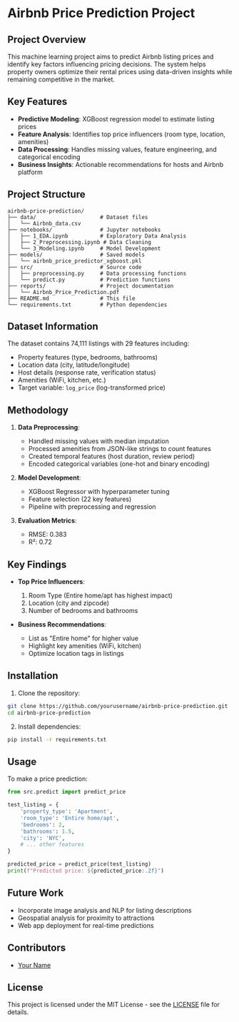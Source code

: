 # Airbnb Price Prediction Project

## Project Overview

This machine learning project aims to predict Airbnb listing prices and identify key factors influencing pricing decisions. The system helps property owners optimize their rental prices using data-driven insights while remaining competitive in the market.

## Key Features

- **Predictive Modeling**: XGBoost regression model to estimate listing prices
- **Feature Analysis**: Identifies top price influencers (room type, location, amenities)
- **Data Processing**: Handles missing values, feature engineering, and categorical encoding
- **Business Insights**: Actionable recommendations for hosts and Airbnb platform

## Project Structure

```
airbnb-price-prediction/
├── data/                    # Dataset files
│   └── Airbnb_data.csv
├── notebooks/               # Jupyter notebooks
│   ├── 1_EDA.ipynb          # Exploratory Data Analysis
│   ├── 2_Preprocessing.ipynb # Data Cleaning
│   └── 3_Modeling.ipynb     # Model Development
├── models/                  # Saved models
│   └── airbnb_price_predictor_xgboost.pkl
├── src/                     # Source code
│   ├── preprocessing.py     # Data processing functions
│   └── predict.py           # Prediction functions
├── reports/                 # Project documentation
│   └── Airbnb_Price_Prediction.pdf
├── README.md                # This file
└── requirements.txt         # Python dependencies
```

## Dataset Information

The dataset contains 74,111 listings with 29 features including:

- Property features (type, bedrooms, bathrooms)
- Location data (city, latitude/longitude)
- Host details (response rate, verification status)
- Amenities (WiFi, kitchen, etc.)
- Target variable: `log_price` (log-transformed price)

## Methodology

1. **Data Preprocessing**:
   - Handled missing values with median imputation
   - Processed amenities from JSON-like strings to count features
   - Created temporal features (host duration, review period)
   - Encoded categorical variables (one-hot and binary encoding)

2. **Model Development**:
   - XGBoost Regressor with hyperparameter tuning
   - Feature selection (22 key features)
   - Pipeline with preprocessing and regression

3. **Evaluation Metrics**:
   - RMSE: 0.383
   - R²: 0.72

## Key Findings

- **Top Price Influencers**:
  1. Room Type (Entire home/apt has highest impact)
  2. Location (city and zipcode)
  3. Number of bedrooms and bathrooms

- **Business Recommendations**:
  - List as "Entire home" for higher value
  - Highlight key amenities (WiFi, kitchen)
  - Optimize location tags in listings

## Installation

1. Clone the repository:
```bash
git clone https://github.com/yourusername/airbnb-price-prediction.git
cd airbnb-price-prediction
```

2. Install dependencies:
```bash
pip install -r requirements.txt
```

## Usage

To make a price prediction:

```python
from src.predict import predict_price

test_listing = {
    'property_type': 'Apartment',
    'room_type': 'Entire home/apt',
    'bedrooms': 2,
    'bathrooms': 1.5,
    'city': 'NYC',
    # ... other features
}

predicted_price = predict_price(test_listing)
print(f"Predicted price: ${predicted_price:.2f}")
```

## Future Work

- Incorporate image analysis and NLP for listing descriptions
- Geospatial analysis for proximity to attractions
- Web app deployment for real-time predictions

## Contributors

- [Your Name](https://github.com/yourusername)

## License

This project is licensed under the MIT License - see the [LICENSE](LICENSE) file for details.

